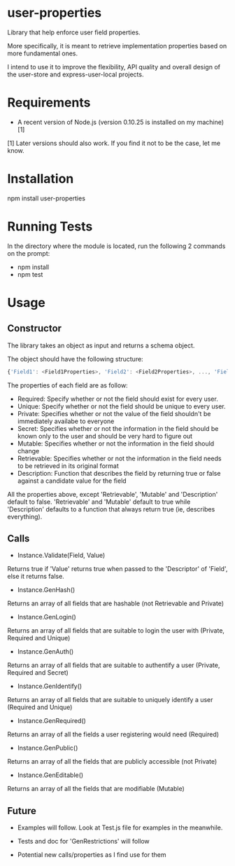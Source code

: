 user-properties
===============

Library that help enforce user field properties.

More specifically, it is meant to retrieve implementation properties based on more fundamental ones.

I intend to use it to improve the flexibility, API quality and overall design of the user-store and express-user-local projects.

Requirements
============

- A recent version of Node.js (version 0.10.25 is installed on my machine) [1]

[1] Later versions should also work. If you find it not to be the case, let me know.

Installation
============

npm install user-properties

Running Tests
=============

In the directory where the module is located, run the following 2 commands on the prompt:

- npm install
- npm test

Usage
=====

Constructor
-----------

The library takes an object as input and returns a schema object.

The object should have the following structure:

```javascript
{'Field1': <Field1Properties>, 'Field2': <Field2Properties>, ..., 'FieldN': <FieldnProperties>}
```
The properties of each field are as follow:

- Required: Specify whether or not the field should exist for every user.
- Unique: Specify whether or not the field should be unique to every user.
- Private: Specifies whether or not the value of the field shouldn't be immediately availabe to everyone
- Secret: Specifies whether or not the information in the field should be known only to the user and should be very hard to figure out
- Mutable: Specifies whether or not the information in the field should change
- Retrievable: Specifies whether or not the information in the field needs to be retrieved in its original format
- Description: Function that describes the field by returning true or false against a candidate value for the field

All the properties above, except 'Retrievable', 'Mutable' and 'Description' default to false. 'Retrievable' and 'Mutable' default to true while 'Description' defaults to a function that always return true (ie, describes everything).

Calls
-----

- Instance.Validate(Field, Value)

Returns true if 'Value' returns true when passed to the 'Descriptor' of 'Field', else it returns false.

- Instance.GenHash()

Returns an array of all fields that are hashable (not Retrievable and Private)

- Instance.GenLogin()

Returns an array of all fields that are suitable to login the user with (Private, Required and Unique)

- Instance.GenAuth()

Returns an array of all fields that are suitable to authentify a user (Private, Required and Secret)

- Instance.GenIdentify()

Returns an array of all fields that are suitable to uniquely identify a user (Required and Unique)

- Instance.GenRequired()

Returns an array of all the fields a user registering would need (Required)

- Instance.GenPublic()

Returns an array of all the fields that are publicly accessible (not Private)

- Instance.GenEditable()

Returns an array of all the fields that are modifiable (Mutable)

Future
------

- Examples will follow. Look at Test.js file for examples in the meanwhile.

- Tests and doc for 'GenRestrictions' will follow

- Potential new calls/properties as I find use for them
